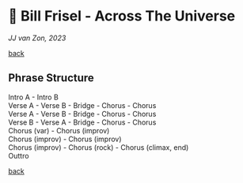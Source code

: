 🔮  Bill Frisel - Across The Universe
=====================================

*JJ van Zon, 2023*

[back](./README.md)

Phrase Structure
----------------

Intro A - Intro B  
Verse A - Verse B - Bridge - Chorus - Chorus  
Verse A - Verse B - Bridge - Chorus - Chorus  
Verse B - Verse A - Bridge - Chorus - Chorus  
Chorus (var) - Chorus (improv)  
Chorus (improv) - Chorus (improv)  
Chorus (improv) - Chorus (rock) - Chorus (climax, end)  
Outtro  

[back](./README.md)